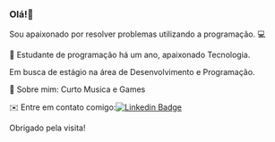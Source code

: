 ### Olá!👋

Sou apaixonado por resolver problemas utilizando a programação. 💻


💜   Estudante de programação há um ano, apaixonado Tecnologia.

Em busca de estágio na área de Desenvolvimento e Programação.

💬   Sobre mim: Curto Musica e Games

✉️   Entre em contato comigo:[![Linkedin Badge](https://img.shields.io/badge/-LinkedIn-blue?style=flat-square&logo=Linkedin&logoColor=white&link=https://www.linkedin.com/in/carlos-eduardo-gomes-7ba666b3/)](https://www.linkedin.com/in/carlos-eduardo-gomes-7ba666b3/)

Obrigado pela visita!
